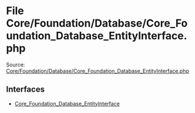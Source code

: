 File Core/Foundation/Database/Core_Foundation_Database_EntityInterface.php
=========

Source: [Core/Foundation/Database/Core_Foundation_Database_EntityInterface.php](https://github.com/PrestaShop/PrestaShop/blob/1.6.1.3/Core/Foundation/Database/Core_Foundation_Database_EntityInterface.php)

Interfaces
----------

* [Core_Foundation_Database_EntityInterface](interface.Core_Foundation_Database_EntityInterface.md)


